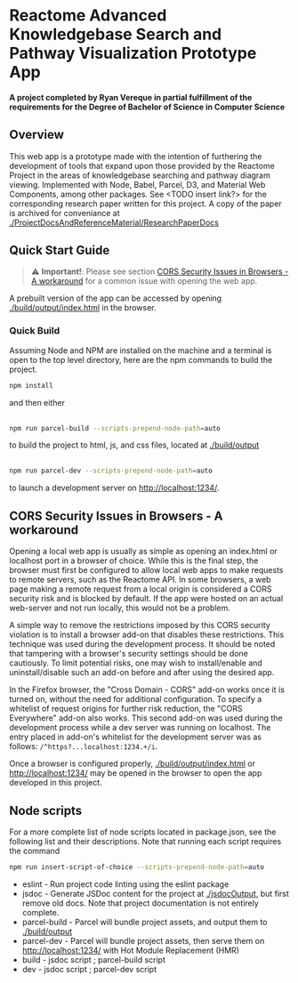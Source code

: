 # Reactome Advanced Knowledgebase Search and Pathway Visualization Prototype App
#### A project completed by Ryan Vereque in partial fulfillment of the requirements for the Degree of Bachelor of Science in Computer Science

## Overview
This web app is a prototype made with the intention of furthering the development of tools that expand upon
those provided by the Reactome Project in the areas of knowledgebase searching and pathway diagram viewing.
Implemented with Node, Babel, Parcel, D3, and Material Web Components, among other packages.
See \<TODO insert link?\> for the corresponding research paper written for this project.
A copy of the paper is archived for conveniance at [./ProjectDocsAndReferenceMaterial/ResearchPaperDocs](./ProjectDocsAndReferenceMaterial/ResearchPaperDocs)

## Quick Start Guide
> :warning: **Important!**: Please see section [CORS Security Issues in Browsers - A workaround](#CORS-Fix) for a common issue with opening the web app.

A prebuilt version of the app can be accessed by opening [./build/output/index.html](./build/output/index.html) in the browser.
### Quick Build
Assuming Node and NPM are installed on the machine and a terminal is open to the top level directory,
here are the npm commands to build the project.
```bash
npm install
```
and then either
<br><br>
```bash
npm run parcel-build --scripts-prepend-node-path=auto
```
to build the project to html, js, and css files, located at [./build/output](./build/output)
<br><br>
```bash
npm run parcel-dev --scripts-prepend-node-path=auto
```

to launch a development server on <http://localhost:1234/>.

## CORS Security Issues in Browsers - A workaround
<a name="CORS-Fix"></a>
Opening a local web app is usually as simple as opening an index.html or localhost port in a browser of choice.
While this is the final step, the browser must first be configured to allow local web apps to
make requests to remote servers, such as the Reactome API.
In some browsers, a web page making a remote request from a
local origin is considered a CORS security risk and is blocked by default.
If the app were hosted on an actual web-server and not run locally, this would not be a problem.

A simple way to remove the restrictions imposed by this CORS security violation is to install a browser add-on that disables these restrictions.
This technique was used during the development process.
It should be noted that tampering with a browser's security settings should be done cautiously.
To limit potential risks, one may wish to install/enable and uninstall/disable such an add-on before and after using the desired app.

In the Firefox browser, the "Cross Domain - CORS" add-on works once it is turned on, without the need for additional configuration.
To specify a whitelist of request origins for further risk reduction, the "CORS Everywhere" add-on also works.
This second add-on was used during the development process while a dev server was running on localhost.
The entry placed in add-on's whitelist for the development server was as follows: `/^https?...localhost:1234.+/i`.

Once a browser is configured properly, [./build/output/index.html](./build/output/index.html) or <http://localhost:1234/> may be opened in the browser to open the app developed in this project.
## Node scripts
For a more complete list of node scripts located in package.json, see the following list and their descriptions.
Note that running each script requires the command
```bash
npm run insert-script-of-choice --scripts-prepend-node-path=auto
```
* eslint - Run project code linting using the eslint package
* jsdoc - Generate JSDoc content for the project at [./jsdocOutput](./jsdocOutput), but first remove old docs. Note that project documentation is not entirely complete.
* parcel-build - Parcel will bundle project assets, and output them to [./build/output](./build/output)
* parcel-dev - Parcel will bundle project assets, then serve them on <http://localhost:1234/> with Hot Module Replacement (HMR)
* build - jsdoc script ; parcel-build script
* dev - jsdoc script ; parcel-dev script